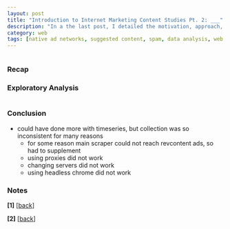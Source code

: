 ```yaml
---
layout: post
title: "Introduction to Internet Marketing Content Studies Pt. 2: ___"
description: "In a the last post, I detailed the motivation, approach, and challenges of collecting native advertising or suggested content on popular websites. In this post I explore the data collected and conclude with some remarks on observations, potential insights, and problems or shortcomings involved. Ultimately this remains an experiment and will not longer be pursued. The data can be accessed by others if they might be interested"
category: web
tags: [native ad networks, suggested content, spam, data analysis, web archiving, pandas]
---
```


<figure>
<img class="blog-post" src="" alt=""/><figcaption></figcaption>
</figure>

### Recap


### Exploratory Analysis

<figure>
<img class="blog-post-sm" src="" alt=""/>
<figcaption><a href=""></a></figcaption></figure>


### Conclusion

- could have done more with timeseries, but collection was so inconsistent for many reasons
    - for some reason main scraper could not reach revcontent ads, so had to supplement
    - using proxies did not work
    - changing servers did not work
    - using headless chrome did not work




### Notes
<section id="notes"/>
<b>[1]</b> [<a href="#back_1">back</a>]

<b>[2]</b> [<a href="#back_2">back</a>]

